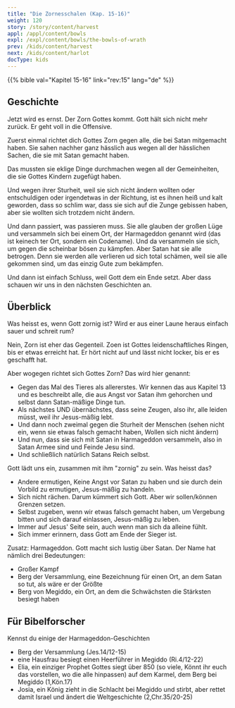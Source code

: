 ```yaml
---
title: "Die Zornesschalen (Kap. 15-16)"
weight: 120
story: /story/content/harvest
appl: /appl/content/bowls
expl: /expl/content/bowls/the-bowls-of-wrath
prev: /kids/content/harvest
next: /kids/content/harlot
docType: kids
---
```



{{% bible val="Kapitel 15-16" link="rev:15" lang="de" %}}

## Geschichte

Jetzt wird es ernst. Der Zorn Gottes kommt. Gott hält sich nicht mehr zurück. Er geht voll in die Offensive.

Zuerst einmal richtet dich Gottes Zorn gegen alle, die bei Satan mitgemacht haben. Sie sahen nachher ganz hässlich aus wegen all der hässlichen Sachen, die sie mit Satan gemacht haben.

Das mussten sie eklige Dinge durchmachen wegen all der Gemeinheiten, die sie Gottes Kindern zugefügt haben.

Und wegen ihrer Sturheit, weil sie sich nicht ändern wollten oder entschuldigen oder irgendetwas in der Richtung, ist es ihnen heiß und kalt geworden, dass so schlim war, dass sie sich auf die Zunge gebissen haben, aber sie wollten sich trotzdem nicht ändern.

Und dann passiert, was passieren muss. Sie alle glauben der großen Lüge und versammeln sich bei einem Ort, der Harmageddon genannt wird (das ist keinech ter Ort, sondern ein Codename). Und da versammeln sie sich, um gegen die scheinbar bösen zu kämpfen. Aber Satan hat sie alle betrogen. Denn sie werden alle verlieren ud sich total schämen, weil sie alle gekommen sind, um das einzig Gute zum bekämpfen.

Und dann ist einfach Schluss, weil Gott dem ein Ende setzt. Aber dass schauen wir uns in den nächsten Geschichten an.

## Überblick

Was heisst es, wenn Gott zornig ist? Wird er aus einer Laune heraus einfach sauer und schreit rum?

Nein, Zorn ist eher das Gegenteil. Zoen ist Gottes leidenschaftliches Ringen, bis er etwas erreicht hat. Er hört nicht auf und lässt nicht locker, bis er es geschafft hat.

Aber wogegen richtet sich Gottes Zorn? Das wird hier genannt:
- Gegen das Mal des Tieres als allererstes. Wir kennen das aus Kapitel 13 und es beschreibt alle, die aus Angst vor Satan ihm gehorchen und selbst dann Satan-mäßige Dinge tun.
- Als nächstes UND übernächstes, dass seine Zeugen, also ihr, alle leiden müsst, weil ihr Jesus-mäßig lebt.
- Und dann noch zweimal gegen die Sturheit der Menschen (sehen nicht ein, wenn sie etwas falsch gemacht haben, Wollen sich nicht ändern)
- Und nun, dass sie sich mit Satan in Harmageddon versammeln, also in Satan Armee sind und Feinde Jesu sind.
- Und schließlich natürlich Satans Reich selbst.

Gott lädt uns ein, zusammen mit ihm "zornig" zu sein. Was heisst das?
- Andere ermutigen, Keine Angst vor Satan zu haben und sie durch dein Vorbild zu ermutigen, Jesus-mäßig zu handeln.
- Sich nicht rächen. Darum kümmert sich Gott. Aber wir sollen/können Grenzen setzen.
- Selbst zugeben, wenn wir etwas falsch gemacht haben, um Vergebung bitten und sich darauf einlassen, Jesus-mäßig zu leben.
- Immer auf Jesus' Seite sein, auch wenn man sich da alleine fühlt.
- Sich immer erinnern, dass Gott am Ende der Sieger ist.

Zusatz: Harmageddon. Gott macht sich lustig über Satan. Der Name hat nämlich drei Bedeutungen:
- Großer Kampf
- Berg der Versammlung, eine Bezeichnung für einen Ort, an dem Satan so tut, als wäre er der Größte
- Berg von Megiddo, ein Ort, an dem die Schwächsten die Stärksten besiegt haben

## Für Bibelforscher

Kennst du einige der Harmageddon-Geschichten
- Berg der Versammlung (Jes.14/12-15)
- eine Hausfrau besiegt einen Heerführer in Megiddo (Ri.4/12-22)
- Elia, ein einziger Prophet Gottes siegt über 850 (so viele, Könnt ihr euch das vorstellen, wo die alle hinpassen) auf dem Karmel, dem Berg bei Megiddo (1,Kön.17)
- Josia, ein König zieht in die Schlacht bei Megiddo und stirbt, aber rettet damit Israel und ändert die Weltgeschichte (2,Chr.35/20-25)
